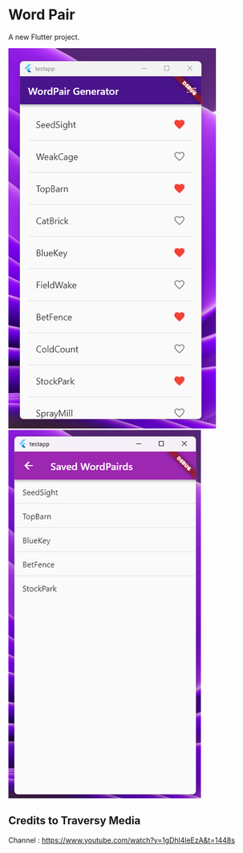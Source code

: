 # Word Pair

A new Flutter project.

![alt Main](https://github.com/jerichogragasin/testapp/blob/master/screenshots/homepage.png?raw=true)
![alt Favorites](https://github.com/jerichogragasin/testapp/blob/master/screenshots/saved.png?raw=true)

## Credits to Traversy Media
Channel : https://www.youtube.com/watch?v=1gDhl4leEzA&t=1448s

